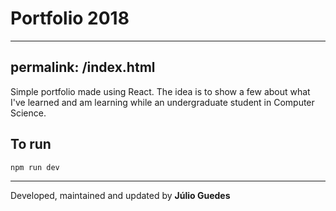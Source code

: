 # Portfolio 2018

---
permalink: /index.html
---

Simple portfolio made using React. The idea is to show a few about what I've learned and am learning while an undergraduate student in Computer Science. 

## To run

```javascript
npm run dev
```

---

Developed, maintained and updated by **Júlio Guedes**